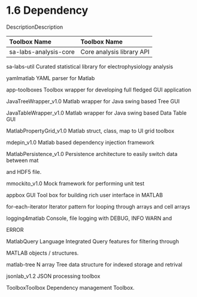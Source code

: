 # 1.6 Dependency

 DescriptionDescription

 

| Toolbox Name | Toolbox Name |
| :--- | :--- |
| sa-labs-analysis-core |  Core analysis library API |

sa-labs-util Curated statistical library for electrophysiology analysis

yamlmatlab YAML parser for Matlab

app-toolboxes Toolbox wrapper for developing full fledged GUI application

JavaTreeWrapper\_v1.0 Matlab wrapper for Java swing based Tree GUI

JavaTableWrapper\_v1.0 Matlab wrapper for Java swing based Data Table GUI

MatlabPropertyGrid\_v1.0 Matlab struct, class, map to UI grid toolbox

mdepin\_v1.0 Matlab based dependency injection framework

MatlabPersistence\_v1.0 Persistence architecture to easily switch data between mat

and HDF5 file.

mmockito\_v1.0 Mock framework for performing unit test

appbox GUI Tool box for building rich user interface in MATLAB

for-each-iterator Iterator pattern for looping through arrays and cell arrays

logging4matlab Console, file logging with DEBUG, INFO WARN and

ERROR

MatlabQuery Language Integrated Query features for filtering through

MATLAB objects / structures.

matlab-tree N array Tree data structure for indexed storage and retrival

jsonlab\_v1.2 JSON processing toolbox

ToolboxToolbox Dependency management Toolbox.

